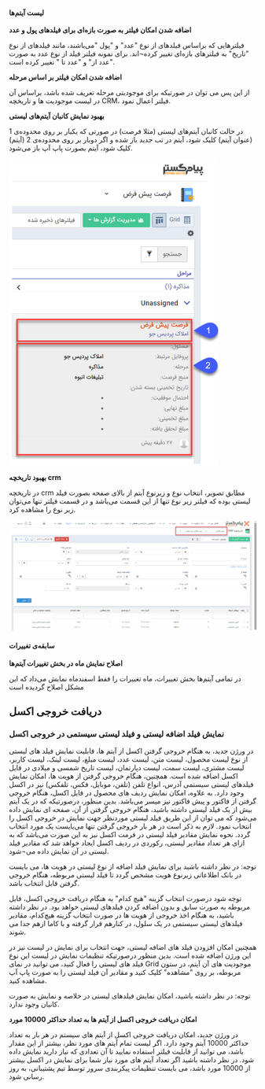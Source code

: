 
#### لیست آیتم‌ها

**اضافه شدن امکان فیلتر به صورت بازه‌ای برای فیلدهای پول و عدد**

فیلترهایی که براساس فیلدهای از نوع "عدد" و "پول "می‌باشند، مانند فیلدهای از نوع "تاریخ" به فیلترهای بازه‌ای تغییر کرده¬اند. برای نمونه فیلتر فیلد از نوع عدد به صورت "عدد از" و "عدد تا " تغییر کرده است.

**اضافه شدن امکان فیلتر بر اساس مرحله**

از این پس می توان در صورتیکه برای موجودیتی مرحله تعریف شده باشد، براساس آن در لیست موجودیت ها و تاریخچه CRM، فیلتر اعمال نمود.

**بهبود نمایش کانبان آیتم‌های لیستی** 

در حالت کانبان آیتم‌های لیستی (مثلا فرصت) در صورتی که یکبار بر روی محدوده‌ی 1 (عنوان آیتم) کلیک شود، آیتم در تب جدید باز شده و اگر دوبار بر روی محدوده‌ی 2 (آیتم) کلیک شود، آیتم بصورت پاپ آپ باز می‌شود.

 ![](84.png)

**بهبود تاریخچه crm**

در تاریخچه crm مطابق تصویر، انتخاب نوع و زیرنوع آیتم از بالای صفحه بصورت فیلد لیستی بوده که فیلتر زیر نوع تنها از این قسمت می‌باشد و در قسمت فیلتر تنها می‌توان زیر نوع را مشاهده کرد.

![](85.png)

#### سابقه‌ی تغییرات 

**اصلاح نمایش ماه در بخش تغییرات آیتم‌ها**

در تمامی آیتم‌ها بخش تغییرات، ماه تغییرات را فقط اسفندماه نمایش می‌داد که این مشکل اصلاح گردیده است

## دریافت خروجی اکسل

### نمایش فیلد اضافه لیستی و فیلد لیستی سیستمی در خروجی اکسل
در ورژن جدید، به هنگام خروجی گرفتن اکسل از آیتم ها، قابلیت نمایش فیلد های لیستی از نوع لیست محصول، لیست متن، لیست عدد، لیست مبلغ، لیست لینک، لیست کاربر، لیست مشتری، لیست سمت، لیست دپارتمان، لیست تاریخ شمسی و میلادی در فایل اکسل اضافه شده است. همچنین، هنگام خروجی گرفتن از هویت ها، امکان نمایش فیلدهای لیستی سیستمی آدرس، انواع تلفن (تلفن، موبایل، فکس، تلفکس) نیز در اکسل وجود دارد. به علاوه، امکان نمایش ردیف های محصول در فایل اکسل، هنگام خروجی گرفتن از فاکتور و پیش فاکتور نیز میسر می‌باشد.
بدین منظور، درصورتیکه که در یک آیتم بیش از یک فیلد لیستی داشته باشید، هنگام خروجی گرفتن از آن، صفحه ای نمایش داده می‌شود که می توان از این طریق فیلد لیستی موردنظر جهت نمایش در خروجی اکسل را انتخاب نمود. لازم به ذکر است در هر بار خروجی گرفتن تنها می‌بایست یک مورد انتخاب گردد. نحوه نمایش مقادیر فیلد لیستی در فرمت اکسل نیز به این صورت می‌باشد که به ازای هر تعداد مقادیر لیستی، رکوردی در ردیف اکسل ایجاد خواهد شد که مقادیر فیلد لیستی در آن نمایش داده می¬شود.

توجه: در نظر داشته باشید برای نمایش فیلد اضافه از نوع لیستی در هویت ها، می بایست در بانک اطلاعاتی زیرنوع هویت مشخص گردد تا فیلد لیستی مربوطه، هنگام خروجی گرفتن قابل انتخاب باشد.

 توجه شود درصورت انتخاب گزینه "هیچ کدام" به هنگام دریافت خروجی اکسل، فایل مربوطه به صورت سابق و بدون اضافه کردن فیلدهای لیستی خواهد بود. در نظر داشته باشید، به هنگام اخذ خروجی از هویت ها در صورت انتخاب گزینه هیچ‌کدام، مقادیر فیلدهای لیستی سیستمی در یک سلول، در کنارهم قرار گرفته و با کاما ازهم جدا می شوند.
 
همچنین امکان افزودن فیلد های اضافه لیستی، جهت انتخاب برای نمایش در لیست نیز در این ورژن اضافه شده است. بدین منظور درصورتیکه تنظیمات نمایش در لیست این نوع فیلد های لیستی را فعال کنید، می توانید در نمای Grid موجودیت های آن آیتم، در ستون مربوطه، بر روی "مشاهده" کلیک کنید و مقادیر آن فیلد لیستی را به صورت پاپ آپ مشاهده کنید.

توجه: در نظر داشته باشید، امکان نمایش فیلدهای لیستی در خلاصه و نمایش به صورت کانبان وجود ندارد.

**امکان دریافت خروجی اکسل از آیتم ها به تعداد حداکثر 10000 مورد**

در ورژن جدید، امکان دریافت خروجی اکسل از آیتم های سیستم در هر بار به تعداد حداکثر 10000 آیتم وجود دارد. اگر لیست تمام آیتم های مورد نظر، بیشتر از این مقدار باشد، می توانید از قابلیت فیلتر استفاده نمایید تا آن تعدادی که نیاز دارید نمایش داده شود.
در نظر داشته باشید اگر تعداد آیتم های مورد نیاز شما برای نمایش در اکسل بیشتر از 10000 مورد باشد، می بایست تنظیمات پیکربندی سرور توسط تیم پشتیبانی، به روز رسانی شود.

